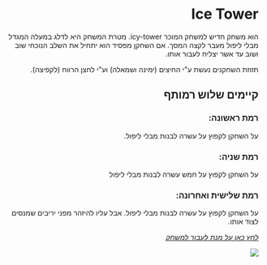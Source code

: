 <div dir="rtl" lang="he">

# Ice Tower
  הוא משחק חדיש למשחק המוכר icy-tower.
מטרת המשחק היא לדלג במעלה המגדל מבלי ליפול מעבר לקצה המסך.
  אם השחקן מפסיד הוא יתחיל את השלב הנוכחי שוב ושוב עד אשר יצליח לעבור אותו.

תזוזת השחקנים נעשת ע"י החיצים (ימינה ושמאלה) וע"י לחצן הרווח (לקפיצה).
  
## קיימים שלוש רמותף
  ### רמת ראשונה:
  על השחקן לקפוץ על עשרה לבנות מבלי ליפול.
  
  ### רמת שניה:
  על השחקן לקפוץ על חמש עשרה לבנות מבלי ליפול

  ### רמת שלישית ואחרונה:
  על השחקן לקפוץ על עשרה לבנות מבלי ליפול.
  אבל עליו להיזהר מפני יריבים שמנסים לצוד אותו.

  
  
[*לחץ כאן על מנת לעבור למשחק*](https://s-k-games.itch.io/amazonas) 


![](https://github.com/S-K-Game/HW5/blob/master/Amazonas/Assets/images/Game.png)

</div>

